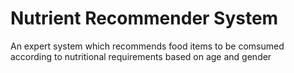 # Nutrient Recommender System
An expert system which recommends food items to be comsumed according to nutritional requirements based on age and gender
